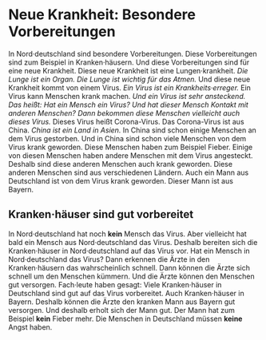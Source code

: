 # Neue Krankheit: Besondere Vorbereitungen

In Nord·deutschland sind besondere Vorbereitungen. Diese Vorbereitungen sind zum Beispiel in Kranken·häusern. Und diese Vorbereitungen sind für eine neue Krankheit. Diese neue Krankheit ist eine Lungen·krankheit. 
*Die Lunge ist ein Organ.* 
*Die Lunge ist wichtig für das Atmen.* Und diese neue Krankheit kommt von einem Virus. 
*Ein Virus ist ein Krankheits·erreger.* Ein Virus kann Menschen krank machen. 
*Und ein Virus ist sehr ansteckend.* *Das heißt:* 
*Hat ein Mensch ein Virus?* 
*Und hat dieser Mensch Kontakt mit anderen Menschen?* 
*Dann bekommen diese Menschen vielleicht auch dieses Virus.* Dieses Virus heißt Corona-Virus. Das Corona-Virus ist aus China. 
*China ist ein Land in Asien.* 
In China sind schon einige Menschen an dem Virus gestorben. Und in China sind schon viele Menschen von dem Virus krank geworden. Diese Menschen haben zum Beispiel Fieber. Einige von diesen Menschen haben andere Menschen mit dem Virus angesteckt. Deshalb sind diese anderen Menschen auch krank geworden. Diese anderen Menschen sind aus verschiedenen Ländern. Auch ein Mann aus Deutschland ist von dem Virus krank geworden. Dieser Mann ist aus Bayern. 

## Kranken·häuser sind gut vorbereitet
In Nord·deutschland hat noch **kein** Mensch das Virus. Aber vielleicht hat bald ein Mensch aus Nord·deutschland das Virus. Deshalb bereiten sich die Kranken·häuser in Nord·deutschland auf das Virus vor. Hat ein Mensch in Nord·deutschland das Virus? Dann erkennen die Ärzte in den Kranken·häusern das wahrscheinlich schnell. Dann können die Ärzte sich schnell um den Menschen kümmern. Und die Ärzte können den Menschen gut versorgen. Fach·leute haben gesagt: Viele Kranken·häuser in Deutschland sind gut auf das Virus vorbereitet. Auch Kranken·häuser in Bayern. Deshalb können die Ärzte den kranken Mann aus Bayern gut versorgen. Und deshalb erholt sich der Mann gut. Der Mann hat zum Beispiel **kein** Fieber mehr. Die Menschen in Deutschland müssen **keine** Angst haben. 
